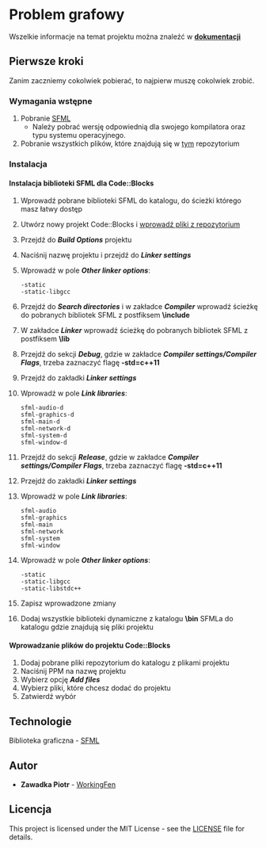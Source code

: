 # Problem grafowy

Wszelkie informacje na temat projektu można znaleźć w [**dokumentacji**](/Dokumentacja.pdf) 

## Pierwsze kroki
Zanim zaczniemy cokolwiek pobierać, to najpierw muszę cokolwiek zrobić.

### Wymagania wstępne

1. Pobranie [SFML](https://www.sfml-dev.org/download/sfml/2.5.1/)
   - Należy pobrać wersję odpowiednią dla swojego kompilatora oraz typu systemu operacyjnego.
2. Pobranie wszystkich plików, które znajdują się w [tym](https://github.com/WorkingFen/AALProject/tree/master/Masts) repozytorium

### Instalacja
#### Instalacja biblioteki SFML dla Code::Blocks

1. Wprowadź pobrane biblioteki SFML do katalogu, do ścieżki którego masz łatwy dostęp
2. Utwórz nowy projekt Code::Blocks i [wprowadź pliki z repozytorium](#wprowadzanie-plików-do-projektu-codeblocks)
3. Przejdź do **_Build Options_** projektu
4. Naciśnij nazwę projektu i przejdź do **_Linker settings_**
5. Wprowadź w pole **_Other linker options_**:
   
   ```
   -static
   -static-libgcc
   ```
   
6. Przejdź do **_Search directories_** i w zakładce **_Compiler_** wprowadź ścieżkę do pobranych bibliotek SFML z postfiksem **\include**
7. W zakładce **_Linker_** wprowadź ścieżkę do pobranych bibliotek SFML z postfiksem **\lib**
8. Przejdź do sekcji **_Debug_**, gdzie w zakładce **_Compiler settings/Compiler Flags_**, trzeba zaznaczyć flagę **-std=c++11**
9. Przejdź do zakładki **_Linker settings_**
10. Wprowadź w pole **_Link libraries_**:

    ```
    sfml-audio-d
    sfml-graphics-d
    sfml-main-d 
    sfml-network-d 
    sfml-system-d 
    sfml-window-d
    ```
  
11. Przejdź do sekcji **_Release_**, gdzie w zakładce **_Compiler settings/Compiler Flags_**, trzeba zaznaczyć flagę **-std=c++11**
12. Przejdź do zakładki **_Linker settings_**
13. Wprowadź w pole **_Link libraries_**:

    ```
    sfml-audio
    sfml-graphics
    sfml-main
    sfml-network
    sfml-system
    sfml-window
    ```
   
14. Wprowadź w pole **_Other linker options_**:

    ```
    -static
    -static-libgcc
    -static-libstdc++
    ```
   
15. Zapisz wprowadzone zmiany
16. Dodaj wszystkie biblioteki dynamiczne z katalogu **\bin** SFMLa do katalogu gdzie znajdują się pliki projektu 

#### Wprowadzanie plików do projektu Code::Blocks

1. Dodaj pobrane pliki repozytorium do katalogu z plikami projektu
2. Naciśnij PPM na nazwę projektu
3. Wybierz opcję **_Add files_**
4. Wybierz pliki, które chcesz dodać do projektu
5. Zatwierdź wybór   
 
## Technologie
Biblioteka graficzna - [SFML](https://www.sfml-dev.org/)

## Autor
- **Zawadka Piotr** - [WorkingFen](https://github.com/WorkingFen)

## Licencja
This project is licensed under the MIT License - see the [LICENSE](LICENSE) file for details.
